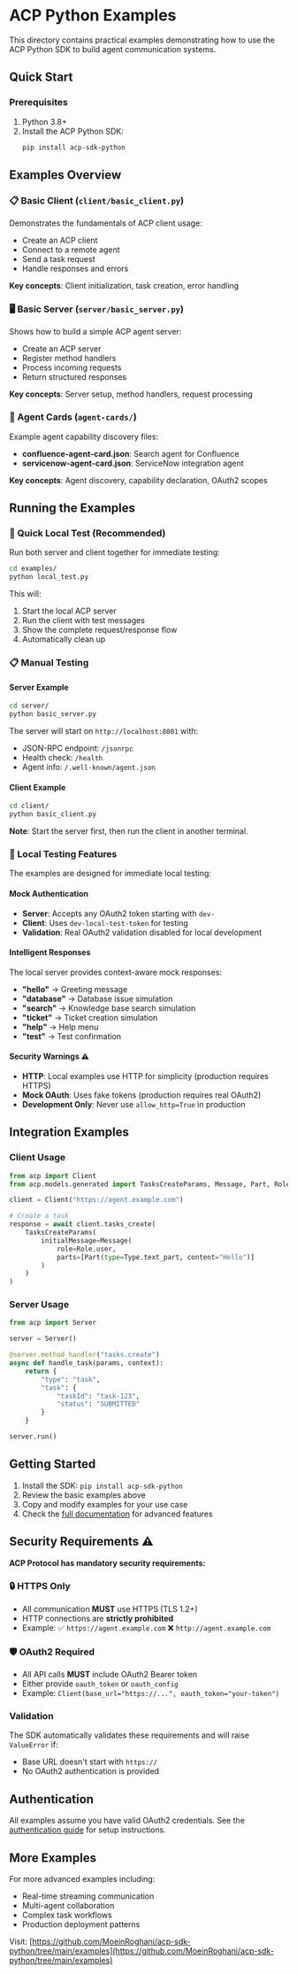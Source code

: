 # ACP Python Examples

This directory contains practical examples demonstrating how to use the ACP Python SDK to build agent communication systems.

## Quick Start

### Prerequisites

1. Python 3.8+
2. Install the ACP Python SDK:
   ```bash
   pip install acp-sdk-python
   ```

## Examples Overview

### 📋 Basic Client (`client/basic_client.py`)

Demonstrates the fundamentals of ACP client usage:

- Create an ACP client
- Connect to a remote agent
- Send a task request
- Handle responses and errors

**Key concepts**: Client initialization, task creation, error handling

### 🖥️ Basic Server (`server/basic_server.py`) 

Shows how to build a simple ACP agent server:

- Create an ACP server
- Register method handlers
- Process incoming requests
- Return structured responses

**Key concepts**: Server setup, method handlers, request processing

### 🎯 Agent Cards (`agent-cards/`)

Example agent capability discovery files:

- **confluence-agent-card.json**: Search agent for Confluence
- **servicenow-agent-card.json**: ServiceNow integration agent

**Key concepts**: Agent discovery, capability declaration, OAuth2 scopes

## Running the Examples

### 🚀 Quick Local Test (Recommended)

Run both server and client together for immediate testing:

```bash
cd examples/
python local_test.py
```

This will:
1. Start the local ACP server
2. Run the client with test messages  
3. Show the complete request/response flow
4. Automatically clean up

### 📋 Manual Testing

#### Server Example

```bash  
cd server/
python basic_server.py
```

The server will start on `http://localhost:8001` with:
- JSON-RPC endpoint: `/jsonrpc`
- Health check: `/health`
- Agent info: `/.well-known/agent.json`

#### Client Example

```bash
cd client/
python basic_client.py
```

**Note**: Start the server first, then run the client in another terminal.

### 🧪 Local Testing Features

The examples are designed for immediate local testing:

#### Mock Authentication
- **Server**: Accepts any OAuth2 token starting with `dev-`
- **Client**: Uses `dev-local-test-token` for testing
- **Validation**: Real OAuth2 validation disabled for local development

#### Intelligent Responses  
The local server provides context-aware mock responses:
- **"hello"** → Greeting message
- **"database"** → Database issue simulation  
- **"search"** → Knowledge base search simulation
- **"ticket"** → Ticket creation simulation
- **"help"** → Help menu
- **"test"** → Test confirmation

#### Security Warnings ⚠️
- **HTTP**: Local examples use HTTP for simplicity (production requires HTTPS)
- **Mock OAuth**: Uses fake tokens (production requires real OAuth2)
- **Development Only**: Never use `allow_http=True` in production

## Integration Examples

### Client Usage

```python
from acp import Client
from acp.models.generated import TasksCreateParams, Message, Part, Role, Type

client = Client("https://agent.example.com")

# Create a task
response = await client.tasks_create(
    TasksCreateParams(
        initialMessage=Message(
            role=Role.user, 
            parts=[Part(type=Type.text_part, content="Hello")]
        )
    )
)
```

### Server Usage

```python
from acp import Server

server = Server()

@server.method_handler("tasks.create")
async def handle_task(params, context):
    return {
        "type": "task",
        "task": {
            "taskId": "task-123",
            "status": "SUBMITTED"
        }
    }

server.run()
```

## Getting Started

1. Install the SDK: `pip install acp-sdk-python`
2. Review the basic examples above
3. Copy and modify examples for your use case
4. Check the [full documentation](https://docs.acp-protocol.org) for advanced features

## Security Requirements ⚠️

**ACP Protocol has mandatory security requirements:**

### 🔒 HTTPS Only
- All communication **MUST** use HTTPS (TLS 1.2+)
- HTTP connections are **strictly prohibited**  
- Example: ✅ `https://agent.example.com` ❌ `http://agent.example.com`

### 🛡️ OAuth2 Required  
- All API calls **MUST** include OAuth2 Bearer token
- Either provide `oauth_token` or `oauth_config` 
- Example: `Client(base_url="https://...", oauth_token="your-token")`

### Validation
The SDK automatically validates these requirements and will raise `ValueError` if:
- Base URL doesn't start with `https://`
- No OAuth2 authentication is provided

## Authentication

All examples assume you have valid OAuth2 credentials. See the [authentication guide](https://docs.acp-protocol.org/auth) for setup instructions.

## More Examples

For more advanced examples including:
- Real-time streaming communication
- Multi-agent collaboration
- Complex task workflows
- Production deployment patterns

Visit: [https://github.com/MoeinRoghani/acp-sdk-python/tree/main/examples](https://github.com/MoeinRoghani/acp-sdk-python/tree/main/examples) 